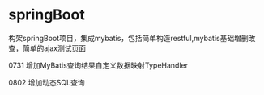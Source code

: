 # springBoot
构架springBoot项目，集成mybatis，包括简单构造restful,mybatis基础增删改查，简单的ajax测试页面

0731 增加MyBatis查询结果自定义数据映射TypeHandler

0802 增加动态SQL查询
